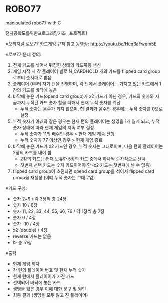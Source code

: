 # ROBO77
manipulated robo77 with C

전자공학도를위한프로그래밍기초 _프로젝트1

※오리지널 로보77 카드게임 규칙 참고 동영상: https://youtu.be/Hcq3aFwpm5E

※로보77 문제 정의:
  1. 전체 카드를 섞어서 뒤집힌 상태의 카드묶음 생성
  2. 게임 시작 시 각 플레이어 별로 N_CARDHOLD 개의 카드를 flipped card group로부터 순서대로 받음
  3. 플레이어 0부터 자기 턴을 진행하며, 각 턴에서 플레이어는 가지고 있는 카드에서 1장의 카드를 바닥에 놓음
  4. 바닥에 놓은 카드(opend card group)가 x2 카드가 아닌 경우, 카드의 숫자와 지금까지 누적된 카드 숫자 합을 더해서 현재 누적 숫자를 계산
        - 누적 숫자는 음수가 되지 않으며, 합 결과가 음수인 경우에는 누적 숫자를 0으로 설정
  5. 누적 숫자가 아래와 같은 경우는 현재 턴의 플레이어는 생명을 1개 잃게 되고, 누적 숫자 상태에 따라 현재 게임의 지속 여부 결정
        - 누적 숫자가 11의 배수인 경우 > 현재 게임 계속 진행
        - 누적 숫자가 77 이상인 경우 > 현재 게임 종료
  6. 바닥에 놓은 카드가 x2 카드인 경우, 누적 숫자는 그대로이며, 다음 턴의 플레이어는 2장의 카드를 내야 함
        - 2장의 카드는 현재 보유한 5장의 카드 중에서 하나씩 순차적으로 선택
        - 첫번째 선택 카드는 숫자 카드이어야 함 (x2 카드는 첫번쨰에 낼 수 없음)
  7. flipped card group이 소진되면 opend card group을 섞어서 flipped card group을 재생성
     (이떄 누적 숫자는 그대로임)
     
※카드 구성:
- 숫자 2~9 / 각 3장씩 총 24장
- 숫자 10 / 8장
- 숫자 11, 22, 33, 44, 55, 66, 76 / 각 1장씩 총 7장
- 숫자 0 / 4장
- 숫자 -10 / 4장
- x2 (double) / 4장
- reverse 카드는 없음
- ▷ 총 51장

※출력
- 현재 게임 회차
- 각 턴의 플레이어 번호 및 현재 누적 숫자
- 현재 턴에서 플레이어가 가진 카드
- 선택되어 바닥에 놓는 카드
- 생명을 잃은 경우 이에 대한 문구 및 원인
- 최종 결과 (생명을 모두 잃고 진 플레이어)
